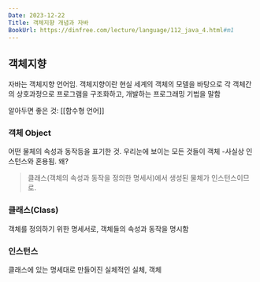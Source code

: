 ```yaml
---
Date: 2023-12-22
Title: 객체지향 개념과 자바
BookUrl: https://dinfree.com/lecture/language/112_java_4.html#m1
---
```

## 객체지향
자바는 객체지향 언어임.
객체지향이란 현실 세계의 객체의 모델을 바탕으로 각 객체간의 상호과정으로 프로그램을 구조화하고, 개발하는 프로그래밍 기법을 말함

알아두면 좋은 것: [[함수형 언어]]

### 객체 Object
어떤 물체의 속성과 동작등을 표기한 것. 우리눈에 보이는 모든 것들이 객체
-사실상 인스턴스와 혼용됨. 왜?
> 클래스(객체의 속성과 동작을 정의한 명세서)에서 생성된 물체가 인스턴스이므로.

### 클래스(Class)
객체를 정의하기 위한 명세서로, 객체들의 속성과 동작을 명시함

### 인스턴스
클래스에 있는 명세대로 만들어진 실체적인 실체, 객체


